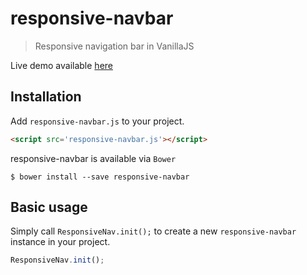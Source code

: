 # responsive-navbar

> Responsive navigation bar in VanillaJS

Live demo available [here](http://sonnywebdesign.com/responsive-nav/)

## Installation

Add `responsive-navbar.js` to your project.

```html
<script src='responsive-navbar.js'></script>
```

responsive-navbar is available via `Bower`

    $ bower install --save responsive-navbar


## Basic usage

Simply call `ResponsiveNav.init();` to create a new `responsive-navbar` instance in your project.

```js
ResponsiveNav.init();
```
